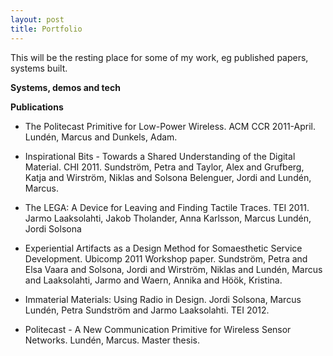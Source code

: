 ```yaml
---
layout: post
title: Portfolio
---
```


This will be the resting place for some of my work, eg published papers, systems built.

<strong>Systems, demos and tech
</strong>


<strong>Publications</strong>
* The Politecast Primitive for Low-Power Wireless. ACM CCR 2011-April. Lundén, Marcus and Dunkels, Adam.

* Inspirational Bits - Towards a Shared Understanding of the Digital Material. CHI 2011. Sundström, Petra and Taylor, Alex and Grufberg, Katja and Wirström, Niklas and Solsona Belenguer, Jordi and Lundén, Marcus.

* The LEGA: A Device for Leaving and Finding Tactile Traces. TEI 2011. Jarmo Laaksolahti, Jakob Tholander, Anna Karlsson, Marcus Lundén, Jordi Solsona

* Experiential Artifacts as a Design Method for Somaesthetic Service Development. Ubicomp 2011 Workshop paper. Sundström, Petra and Elsa Vaara and Solsona, Jordi and Wirström, Niklas and Lundén, Marcus and Laaksolahti, Jarmo and Waern, Annika and Höök, Kristina.

* Immaterial Materials: Using Radio in Design. Jordi Solsona, Marcus Lundén, Petra Sundström and Jarmo Laaksolahti. TEI 2012.

* Politecast - A New Communication Primitive for Wireless Sensor Networks. Lundén, Marcus. Master thesis.
